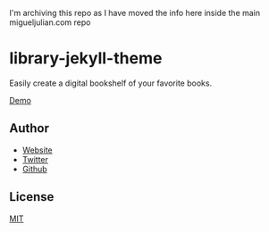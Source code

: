 I'm archiving this repo as I have moved the info here inside the main migueljulian.com repo

# library-jekyll-theme

Easily create a digital bookshelf of your favorite books.

[Demo](http://alexcarpenter.github.io/library-jekyll-theme/)

## Author
- [Website](http://alexcarpenter.me)
- [Twitter](https://twitter.com/hybrid_alex)
- [Github](https://github.com/alexcarpenter)

## License
[MIT](https://github.com/alexcarpenter/library-jekyll-theme/blob/master/LICENSE)
